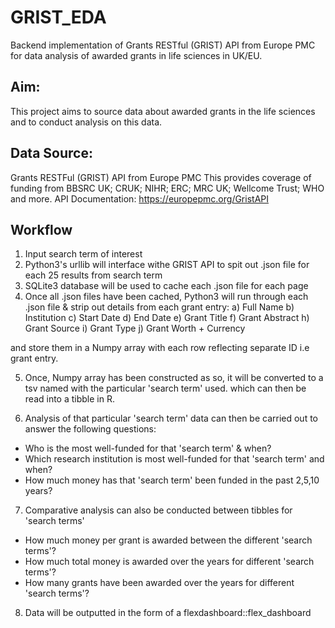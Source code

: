 # GRIST_EDA
Backend implementation of Grants RESTful (GRIST) API from Europe PMC for data analysis of awarded grants in life sciences in UK/EU.

## Aim:
This project aims to source data about awarded grants in the life sciences and to conduct analysis on this data.

## Data Source:
Grants RESTFul (GRIST) API from Europe PMC
This provides coverage of funding from BBSRC UK; CRUK; NIHR; ERC; MRC UK; Wellcome Trust; WHO and more.
API Documentation: https://europepmc.org/GristAPI

## Workflow

1) Input search term of interest
2) Python3's urllib will interface withe GRIST API to spit out .json file for each 25 results from search term
3) SQLite3 database will be used to cache each .json file for each page
4) Once all .json files have been cached, Python3 will run through each .json file & strip out details from each grant entry:
  a) Full Name
  b) Institution
  c) Start Date
  d) End Date
  e) Grant Title
  f) Grant Abstract
  h) Grant Source
  i) Grant Type
  j) Grant Worth + Currency
  
and store them in a Numpy array with each row reflecting separate ID i.e grant entry.

5) Once, Numpy array has been constructed as so, it will be converted to a tsv named with the particular 'search term' used. which can then be read into a tibble in R.

6) Analysis of that particular 'search term' data can then be carried out to answer the following questions:
- Who is the most well-funded for that 'search term' & when?
- Which research institution is most well-funded for that 'search term' and when?
- How much money has that 'search term' been funded in the past 2,5,10 years?


7) Comparative analysis can also be conducted between tibbles for 'search terms'
- How much money per grant is awarded between the different 'search terms'?
- How much total money is awarded over the years for different 'search terms'?
- How many grants have been awarded over the years for different 'search terms'?

8) Data will be outputted in the form of a flexdashboard::flex_dashboard
